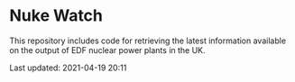# Nuke Watch

This repository includes code for retrieving the latest information available on the output of EDF nuclear power plants in the UK.

Last updated: 2021-04-19 20:11